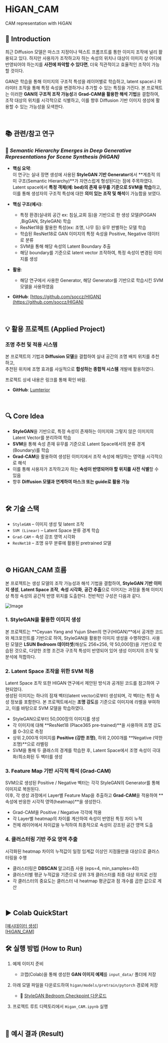 # HiGAN_CAM
CAM representation with HiGAN


## 📌 Introduction

최근 Diffusion 모델은 마스크 지정이나 텍스트 프롬프트를 통한 이미지 조작에 널리 활용되고 있다. 하지만 사용자가 조작하고자 하는 속성의 위치나 대상이 이미지 상 어디에 반영되어야 하는지를 **사전에 파악할 수 있다면**, 더욱 직관적이고 효율적인 조작이 가능할 것이다.

GAN은 학습을 통해 이미지의 구조적 특성을 레이어별로 학습하고, latent space나 파라미터 조작을 통해 특정 속성을 변경하거나 추가할 수 있는 특징을 가진다. 본 프로젝트는 이러한 **GAN의 구조적 조작 가능성**과 **Grad-CAM을 활용한 해석 기법**을 결합하여, 조작 대상의 위치를 시각적으로 식별하고, 이를 향후 Diffusion 기반 이미지 생성에 활용할 수 있는 가능성을 모색한다.   

<br>



## 📚 관련/참고 연구

### 📄 *Semantic Hierarchy Emerges in Deep Generative Representations for Scene Synthesis (HiGAN)*

- **핵심 요약**:  
  이 연구는 실내 장면 생성에 사용된 **StyleGAN 기반 Generator**에서 **계층적 의미 구조(Semantic Hierarchy)**가 자연스럽게 형성된다는 점에 주목하였다.  
  Latent space에서 **특정 객체(예: bed)의 존재 유무를 기준으로 SVM을 학습**하고, 이를 통해 생성자의 구조적 특성에 대한 **의미 있는 조작 및 해석**이 가능함을 보였다.

- **핵심 구조(예시)**:  
  - 특정 환경(실내외 공간 ex: 침실,교회 등)을 기반으로 한 생성 모델(PGGAN ,BigGAN, StyleGAN) 학습  
  - ResNet18을 활용한 특성(ex: 조명, 나무 등) 유무 판별하는 모델 학습  
  - 학습된 ResNet18로 GAN 이미지의 특정 속성을 Positive, Negative 데이터로 분류
  - SVM을 통해 해당 속성의 Latent Boundary 추출
  - 해당 boundary를 기준으로 latent vector 조작하여, 특정 속성이 변경된 이미지를 생성

- **활용**:  
  - 해당 연구에서 사용한 Generator, 해당 Generator를 기반으로 학습시킨 SVM 모델을 사용하였음 
  

- **GitHub**: [https://github.com/soccz/HIGAN](https://github.com/soccz/HIGAN)

<br>

## 💡 활용 프로젝트 (Applied Project)

### 조명 추천 및 적용 시스템

본 프로젝트의 기법과 **Diffusion 모델**을 결합하여 실내 공간의 조명 배치 위치를 추천하고,  
추천된 위치에 조명 효과를 사실적으로 **합성하는 종합적 시스템** 개발에 활용하였다. 

프로젝트 상세 내용은 링크를 통해 확인 바람. <br>
- **GitHub**: [Lumterior](https://github.com/jihyeyoo/inisw)

<br>


## 🔍 Core Idea

- **StyleGAN**을 기반으로, 특정 속성이 존재하는 이미지와 그렇지 않은 이미지의 Latent Vector를 분리하여 학습
- **SVM**을 통해 속성 존재 유무를 기준으로 Latent Space에서의 분류 경계(Boundary)를 학습
- **Grad-CAM**을 활용하여 생성된 이미지에서 조작 속성에 해당하는 영역을 시각적으로 해석
- 이를 통해 사용자가 조작하고자 하는 **속성이 반영되어야 할 위치를 사전 식별**할 수 있음
- 향후 **Diffusion 모델과 연계하여 마스크 또는 guide로 활용 가능**   

<br>

## 🛠️ 기술 스택

- `StyleGAN` – 이미지 생성 및 latent 조작
- `SVM (Linear)` – Latent Space 분류 경계 학습
- `Grad-CAM` – 속성 강조 영역 시각화
- `ResNet18` – 조명 유무 분류에 활용된 pretrained 모델   

<br>

## ⚙️ HiGAN_CAM 흐름

본 프로젝트는 생성 모델의 조작 가능성과 해석 기법을 결합하여, **StyleGAN 기반 이미지 생성**, **Latent Space 조작**, **속성 시각화**, **공간 추출**으로 이어지는 과정을 통해 이미지 상 특정 속성의 공간적 반영 위치를 도출한다. 전반적인 구성은 다음과 같다.

![Image](https://github.com/user-attachments/assets/a01b7748-e8b5-498d-8a12-32881de7c694)
<br>
### 1. StyleGAN을 활용한 이미지 생성
본 프로젝트는 **Ceyuan Yang and Yujun Shen의 연구(HIGAN)**에서 공개한 코드와 체크포인트를 기반으로 하여, StyleGAN을 활용한 이미지 생성을 수행하였다. 사용된 모델은 **LSUN Bedroom 데이터셋**(해상도 256×256, 약 50,000장)을 기반으로 학습된 것으로, 다양한 조명 조건과 구조적 특성이 반영되어 있어 생성 이미지의 조작 및 분석에 적합하다.

### 2. Latent Space 조작을 위한 SVM 적용
Latent Space 조작 또한 HIGAN 연구에서 제안된 방식과 공개된 코드를 참고하여 구현되었다.  
생성된 이미지는 하나의 잠재 벡터(latent vector)로부터 생성되며, 각 벡터는 특정 속성 정보를 포함한다. 본 프로젝트에서는 **조명 강도**를 기준으로 이미지에 라벨을 부여하고, 이를 바탕으로 SVM 모델을 학습하였다.

- StyleGAN으로부터 50,000장의 이미지를 생성  
- 각 이미지에 대해 **ResNet18 (Place365 pre-trained)**을 사용하여 조명 강도를 0–3으로 측정  
- 상위 2,000개 이미지를 **Positive (강한 조명)**, 하위 2,000개를 **Negative (약한 조명)**으로 라벨링  
- SVM을 통해 두 클래스의 경계를 학습한 후, Latent Space에서 조명 속성이 극대화/최소화된 두 벡터를 생성

### 3. Feature Map 기반 시각적 해석 (Grad-CAM)
SVM으로 생성된 Positive / Negative 벡터는 각각 StyleGAN의 Generator를 통해 이미지로 복원된다.  
이후, 각 생성 과정에서 Layer별 Feature Map을 추출하고 **Grad-CAM**을 적용하여 **속성에 반응한 시각적 영역(heatmap)**을 생성한다.

- Grad-CAM을 Positive / Negative 각각에 적용  
- 각 Layer별 heatmap의 차이를 계산하여 속성이 반영된 특징 차이 누적  
- 전체 레이어에서 차이값을 누적하여 최종적으로 속성이 강조된 공간 영역 도출

### 4. 클러스터링 기반 주요 영역 추출
시각화된 heatmap 차이의 누적값이 일정 임계값 이상인 지점들만을 대상으로 클러스터링을 수행

- 클러스터링은 **DBSCAN** 알고리즘 사용 (eps=4, min_samples=40)  
- 클러스터별 평균 누적값을 기준으로 상위 3개 클러스터를 최종 대상 위치로 선정  
- 각 클러스터의 중요도는 클러스터 내 heatmap 평균값과 점 개수를 곱한 값으로 계산

<br>

## :arrow_forward: **Colab QuickStart**

[[예시데이터 생성](https://colab.research.google.com/drive/1gdmoDPuyOJKogsPuvj9BmficmRiDbomB)] <br>
[[HiGAN_CAM](https://colab.research.google.com/drive/1U4E21tIwgUvybyZYvlB4m4CnWCxLP0ex)] <br>


## 🛠 실행 방법 (How to Run)

1. 예제 이미지 준비  
   - 코랩(Colab)을 통해 생성한 **GAN 이미지 예제**를 `input_data/` 폴더에 저장  

2. 아래 모델 파일을 다운로드하여 `higan/models/pretrain/pytorch` 경로에 저장  
   - 🔗 [StyleGAN Bedroom Checkpoint 다운로드](https://www.dropbox.com/s/h1w7ld4hsvte5zf/stylegan_bedroom256_generator.pth)

3. 프로젝트 루트 디렉토리에서 `Higan_CAM.ipynb` 실행

<br> 

## 📌 예시 결과 (Result)







